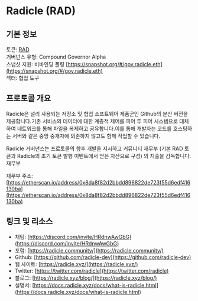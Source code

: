 # Radicle (RAD)

## 기본 정보

토큰: [RAD](https://www.coingecko.com/en/coins/radicle)  
거버넌스 유형: Compound Governor Alpha  
스냅샷 지원: 비바인딩 폴링 [https://snapshot.org/#/gov.radicle.eth](https://snapshot.org/#/gov.radicle.eth)  
섹터: 협업 도구  

## 프로토콜 개요

Radicle은 널리 사용되는 저장소 및 협업 소프트웨어 제품군인 Github의 분산 버전을 제공합니다.기존 서비스의 데이터에 대한 계층적 제어를 피어 투 피어 시스템으로 대체하여 네트워크를 통해 파일을 복제하고 공유합니다.이를 통해 개발자는 코드를 호스팅하는 서버와 같은 중앙 중개자에 의존하지 않고도 함께 작업할 수 있습니다.

Radicle 거버넌스는 프로토콜의 향후 개발을 지시하고 커뮤니티 재무부 (기본 RAD 토큰과 Radicle의 초기 토큰 발행 이벤트에서 얻은 자산으로 구성) 의 지출을 감독합니다.
재무부

재무부 주소: [https://etherscan.io/address/0x8da8f82d2bbdd896822de723f55d6edf416130ba](https://etherscan.io/address/0x8da8f82d2bbdd896822de723f55d6edf416130ba)

## 링크 및 리소스

- 채팅: [https://discord.com/invite/HRdnwAwGbG](https://discord.com/invite/HRdnwAwGbG)
- 포럼: [https://radicle.community/](https://radicle.community/)
- Github: [https://github.com/radicle-dev](https://github.com/radicle-dev)
- 웹 사이트: [https://radicle.xyz/](https://radicle.xyz/)
- Twitter: [https://twitter.com/radicle](https://twitter.com/radicle)
- 블로그: [https://radicle.xyz/blog/](https://radicle.xyz/blog/)
- 설명서: [https://docs.radicle.xyz/docs/what-is-radicle.html](https://docs.radicle.xyz/docs/what-is-radicle.html)
